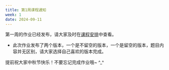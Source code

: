 ```yaml
---
title: 第1周课程通知
week: 1
date: 2024-09-11
---
```


第一周的作业已经发布，请大家及时在[课程安排](../schedule)中查看。

- 此次作业发布了两个版本，一个是不留空的版本，一个是留空的版本，题目内容并无区别，请大家选择自己喜欢的版本完成。

提前祝大家中秋节快乐！不要忘记完成作业哦~ ^_^
